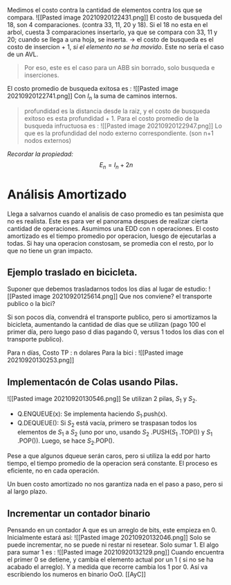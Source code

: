 Medimos el costo contra la cantidad de elementos contra los que se compara.
![[Pasted image 20210920122431.png]]
El costo de busqueda del 18, son 4 comparaciones. (contra 33, 11, 20 y 18). Si el 18 no esta en el arbol, cuesta 3 comparaciones insertarlo, ya que se compara con 33, 11 y 20; cuando se llega a una hoja, se inserta.
-> el costo de busqueda es el costo de insercion + 1, *si el elemento no se ha movido*. Este no sería el caso de un AVL.
> Por eso, este es el caso para un ABB sin borrado, solo busqueda e inserciones.

El costo promedio de busqueda exitosa es :
![[Pasted image 20210920122741.png]]
Con $I_n$ la suma de caminos internos. 
> profundidad es la distancia desde la raiz, y el costo de busqueda exitoso es esta profundidad + 1.
Para el costo promedio de la busqueda infructuosa es :
![[Pasted image 20210920122947.png]]
Lo que es la profundidad del nodo externo correspondiente. (son n+1 nodos externos)

*Recordar la propiedad:*
$$E_n = I_n + 2n$$

# Análisis Amortizado
Llega a salvarnos cuando el analisis de caso promedio es tan pesimista que no es realista. Este es para ver el panorama despues de realizar cierta cantidad de operaciones.
Asumimos  una EDD con n operaciones. El costo amortizado es el tiempo promedio por operacion, luesgo de ejecutarlas a todas. Si hay una operacion constosam, se promedia con el resto, por lo que no tiene un gran impacto. 

## Ejemplo traslado en bicicleta.
Suponer que debemos trasladarnos todos los días al lugar de estudio:
![[Pasted image 20210920125614.png]]
Que nos conviene? el transporte publico o la bici?

Si son pocos día, convendrá el transporte publico, pero si amortizamos la bicicleta, aumentando la cantidad de días que se utilizan (pago 100 el primer día, pero luego paso d dias pagando 0, versus 1 todos los dias con el transporte publico).

Para n días, Costo TP : n dolares
Para la bici : ![[Pasted image 20210920130253.png]]

## Implementacón de Colas usando Pilas.

![[Pasted image 20210920130546.png]]
Se utilizan 2 pilas, $S_1$ y $S_2$.
* Q.ENQUEUE(x): Se implementa haciendo $S_1$.push(x).
* Q.DEQUEUE(): Si $S_2$ está vacı́a, primero se traspasan todos los elementos de
$S_1$ a $S_2$ (uno por uno, usando $S_2$ .PUSH($S_1$ .TOP()) y $S_1$ .POP()). Luego, se hace 
$S_2$.POP().

Pese a que algunos dqueue serán caros, pero si utiliza la edd por harto tiempo, el tiempo promedio de la operacion será constante. El proceso es eficiente, no en cada operación.

Un buen costo amortizado no nos garantiza nada en el paso a paso, pero si al largo plazo. 

## Incrementar un contador binario

Pensando en un contador A que es un arreglo de bits, este empieza en 0. Inicialmente estará así:
![[Pasted image 20210920132046.png]]
Solo se puede incrementar, no se puede ni restar ni resetear. Solo sumar 1.
El algo para sumar 1 es :
![[Pasted image 20210920132129.png]]
Cuando encuentra el primer 0 se detiene, y cambia el elemento actual por un 1 ( si no se ha acabado el arreglo). Y a medida que recorre cambia los 1 por 0. Así va escribiendo los numeros en binario OoO.
[[AyC]]